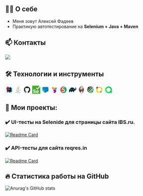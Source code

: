 ## :technologist: О себе
- Меня зовут Алексей Фадеев</br>
- Практикую автотестирование на <b>Selenium + Java + Maven</b> </br>
## :mailbox: Контакты
<a href='https://t.me/Axsell87'><img src='https://img.shields.io/badge/Telegram-blue'/></a>

## :hammer_and_wrench: Технологии и инструменты
<a><img width="5%" title="IntelliJ IDEA" src="icon/logo/Idea.svg"></a>
<img width="5%" title="Java" src="icon/logo/Java.svg">
<img width="5%" title="GitHub" src="icon/logo/GitHub.svg">
<img width="5%" title="Selenium" src="icon/logo/Selenium.svg">
<img width="5%" title="Selenoid" src="icon/logo/Selenoid.svg">
<img width="5%" title="Selenide" src="icon/logo/Selenide.svg">
<img width="5%" title="Junit5" src="icon/logo/Junit5.svg">
<img width="5%" title="Gradle" src="icon/logo/Gradle.svg">
<img width="5%" title="Jenkins" src="icon/logo/Jenkins.svg">
<img width="5%" title="RestAssured" src="icon/logo/RestAssured.svg">
<img width="5%" title="Allure Report" src="icon/logo/Allure.svg">
<img width="5%" title="Allure TestOps" src="icon/logo/Allure_TO.svg">

## 💼 Мои проекты:
### :heavy_check_mark: UI-тесты на Selenide для страницы сайта IBS.ru.
[![Readme Card](https://github-readme-stats.vercel.app/api/pin/?username=javalexs&repo=IBSProject)](https://github.com/javalexs/IBSProject)

### :heavy_check_mark: API-тесты для сайта reqres.in
[![Readme Card](https://github-readme-stats.vercel.app/api/pin/?username=javalexs&repo=QA_Project_API)](https://github.com/javalexs/QA_Project_API)

## :fire: Статистика работы на GitHub
![Anurag's GitHub stats](https://github-readme-stats.vercel.app/api?username=Javalexs&show_icons=true&theme=onedark)
